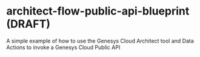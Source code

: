 # architect-flow-public-api-blueprint (DRAFT)
A simple example of how to use the Genesys Cloud Architect tool and Data Actions to invoke a Genesys Cloud Public API
